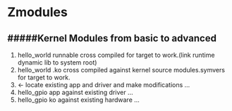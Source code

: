 Zmodules
========

#####Kernel Modules from basic to advanced
------------------------------------------

 1. hello_world runnable cross compiled for target to work.(link runtime dynamic lib to system root)
 2. hello_world .ko cross compiled against kernel source modules.symvers for target to work.
 3. <- locate existing app and driver and make modifications ...
 4. hello_gpio app against existing driver ...
 5. hello_gpio ko against existing hardware ...
